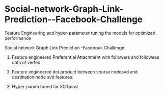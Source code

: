 # Social-network-Graph-Link-Prediction--Facebook-Challenge
Feature Engineering and hyper-parameter tuning the models for optimized performance

Social network Graph Link Prediction -Facebook Challenge

1. Feature engineered Preferential Attachment with followers and followees data of vertex

2. Feature engineered dot product between sourse nodesvd and destination node svd features.

3. Hyper-param tuned for XG boost
